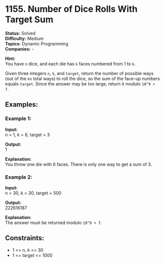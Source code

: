# 1155. Number of Dice Rolls With Target Sum

**Status:** Solved  
**Difficulty:** Medium  
**Topics:** Dynamic Programming  
**Companies:** -

**Hint:**  
You have `n` dice, and each die has `k` faces numbered from 1 to `k`.

Given three integers `n`, `k`, and `target`, return the number of possible ways (out of the `kn` total ways) to roll the dice, so the sum of the face-up numbers equals `target`. Since the answer may be too large, return it modulo `10^9 + 7`.

## Examples:

### Example 1:

**Input:**  
n = 1, k = 6, target = 3

**Output:**  
1

**Explanation:**  
You throw one die with 6 faces. There is only one way to get a sum of 3.

### Example 2:

**Input:**  
n = 30, k = 30, target = 500

**Output:**  
222616187

**Explanation:**  
The answer must be returned modulo `10^9 + 7`.

## Constraints:

- 1 <= n, k <= 30
- 1 <= target <= 1000



